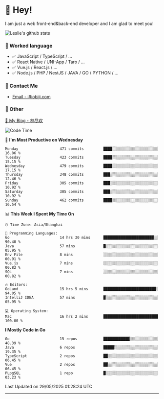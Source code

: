 # 👋 Hey!

I am just a web front-end&back-end developer and I am glad to meet you!

![Leslie's github stats](https://github-readme-stats.vercel.app/api?username=unsafe-ptr&&show_icons=true&&title_color=1abc9c&&icon_color=1abc9c)


### 📝 Worked language

- ✅ JavaScript / TypeScript / ...
- ✅ React Native / UNI-App / Taro / ...
- ✅ Vue.js / React.js / ...
- ✅ Node.js / PHP / NestJS / JAVA / GO / PYTHON / ...

### 📮 Contact Me

- [Email - i#iobiji.com](mailto:i@iobiji.com)


### 🤪 Other

[📌 My Blog - 林尽欢](https://iobiji.com)

<!--START_SECTION:waka-->
![Code Time](http://img.shields.io/badge/Code%20Time-1%2C756%20hrs%2047%20mins-blue)

📅 **I'm Most Productive on Wednesday** 

```text
Monday                   471 commits         ████░░░░░░░░░░░░░░░░░░░░░   16.86 % 
Tuesday                  423 commits         ████░░░░░░░░░░░░░░░░░░░░░   15.15 % 
Wednesday                479 commits         ████░░░░░░░░░░░░░░░░░░░░░   17.15 % 
Thursday                 348 commits         ███░░░░░░░░░░░░░░░░░░░░░░   12.46 % 
Friday                   305 commits         ███░░░░░░░░░░░░░░░░░░░░░░   10.92 % 
Saturday                 305 commits         ███░░░░░░░░░░░░░░░░░░░░░░   10.92 % 
Sunday                   462 commits         ████░░░░░░░░░░░░░░░░░░░░░   16.54 % 
```


📊 **This Week I Spent My Time On** 

```text
🕑︎ Time Zone: Asia/Shanghai

💬 Programming Languages: 
Go                       14 hrs 30 mins      ███████████████████████░░   90.40 % 
Java                     57 mins             █░░░░░░░░░░░░░░░░░░░░░░░░   05.95 % 
Env File                 8 mins              ░░░░░░░░░░░░░░░░░░░░░░░░░   00.91 % 
Vue.js                   7 mins              ░░░░░░░░░░░░░░░░░░░░░░░░░   00.82 % 
SQL                      7 mins              ░░░░░░░░░░░░░░░░░░░░░░░░░   00.82 % 

🔥 Editors: 
GoLand                   15 hrs 5 mins       ████████████████████████░   94.05 % 
IntelliJ IDEA            57 mins             █░░░░░░░░░░░░░░░░░░░░░░░░   05.95 % 

💻 Operating System: 
Mac                      16 hrs 2 mins       █████████████████████████   100.00 % 
```

**I Mostly Code in Go** 

```text
Go                       15 repos            ████████████░░░░░░░░░░░░░   48.39 % 
Java                     6 repos             █████░░░░░░░░░░░░░░░░░░░░   19.35 % 
TypeScript               2 repos             ██░░░░░░░░░░░░░░░░░░░░░░░   06.45 % 
Vue                      2 repos             ██░░░░░░░░░░░░░░░░░░░░░░░   06.45 % 
PLpgSQL                  1 repo              █░░░░░░░░░░░░░░░░░░░░░░░░   03.23 % 
```




 Last Updated on 29/05/2025 01:28:24 UTC
<!--END_SECTION:waka-->
---
